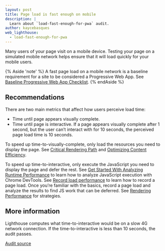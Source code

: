 ```yaml
---
layout: post
title: Page load is fast enough on mobile
description: |
  Learn about `load-fast-enough-for-pwa` audit.
author: kaycebasques
web_lighthouse:
  - load-fast-enough-for-pwa
---
```


Many users of your page visit on a mobile device. 
Testing your page on a simulated mobile network helps ensure that it
will load quickly for your mobile users.

{% Aside 'note' %}
A fast page load on a mobile network is a baseline requirement for a site
to be considered a Progressive Web App. See [Baseline Progressive Web App
Checklist](https://developers.google.com/web/progressive-web-apps/checklist#baseline).
{% endAside %}

## Recommendations

There are two main metrics that affect how users perceive load time:

- Time until page appears visually complete.
- Time until page is interactive. If a page appears visually complete after 1 second, but the user can’t interact with for 10 seconds, the perceived page load time is 10 seconds.

To speed up time-to-visually-complete, only load the resources you need 
to display the page. See [Critical Rendering Path](https://developers.google.com/web/fundamentals/performance/critical-rendering-path/) and [Optimizing Content
Efficiency](https://developers.google.com/web/fundamentals/performance/optimizing-content-efficiency/).

To speed up time-to-interactive, only execute the JavaScript you need 
to display the page and defer the rest. See [Get Started With Analyzing
Runtime Performance](https://developers.google.com/web/tools/chrome-devtools/evaluate-performance/) to learn how to analyze JavaScript execution with
Chrome DevTools. See [Record load performance](https://developers.google.com/web/tools/chrome-devtools/evaluate-performance/reference#record-load) to learn how to record a page
load. Once you’re familiar with the basics, record a page load and analyze
the results to find JS work that can be deferred. See [Rendering
Performance](https://developers.google.com/web/fundamentals/performance/rendering/) for strategies.

## More information

Lighthouse computes what time-to-interactive would be on a slow 4G network 
connection. If the time-to-interactive is less than 10 seconds, the audit passes.

[Audit source](https://github.com/GoogleChrome/lighthouse/blob/master/lighthouse-core/audits/load-fast-enough-for-pwa.js)
